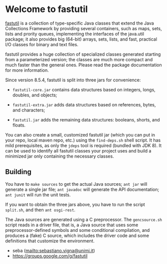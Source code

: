 # Welcome to fastutil

[fastutil](http://fastutil.di.unimi.it/) is a collection of type-specific
Java classes that extend the Java Collections Framework by providing
several containers, such as maps, sets, lists and prority queues,
implementing the interfaces of the java.util package; it also provides big
(64-bit) arrays, sets, lists, and fast, practical I/O classes for binary
and text files.

fastutil provides a huge collection of specialized classes generated
starting from a parameterized version; the classes are much more compact
and much faster than the general ones. Please read the package
documentation for more information.

Since version 8.5.4, fastutil is split into three jars for convenience:

- `fastutil-core.jar` contains data structures based on integers, longs,
  doubles, and objects;

- `fastutil-extra.jar` adds data structures  based on references, bytes,
  and characters;

- `fastutil.jar` adds the remaining data structures: booleans, shorts, and
  floats.

You can also create a small, customized fastutil jar (which you can put in
your repo, local maven repo, etc.) using the `find-deps.sh` shell script.
It has mild prerequisites, as only the `jdeps` tool is required (bundled
with JDK 8). It can be used to identify all fastutil classes your project
uses and build a minimized jar only containing the necessary classes.

## Building

You have to `make sources` to get the actual Java sources; `ant
jar` will generate a single jar file; `ant javadoc` will generate the API
documentation; `ant junit` will run the unit tests.

If you want to obtain the three jars above, you have to run the script
`split.sh`, and then `ant osgi-rest`.

The Java sources are generated using a C preprocessor. The `gencsource.sh`
script reads in a driver file, that is, a Java source that uses some
preprocessor-defined symbols and some conditional compilation, and produces a
(fake) C source, which includes the driver code and some definitions that
customize the environment.

* seba (<mailto:sebastiano.vigna@unimi.it>)
* https://groups.google.com/g/fastutil
